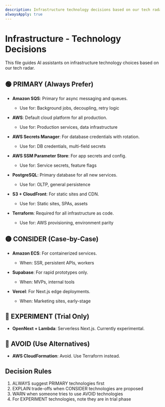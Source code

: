 ```yaml
---
description: Infrastructure technology decisions based on our tech radar
alwaysApply: true
---
```


# Infrastructure - Technology Decisions

This file guides AI assistants on infrastructure technology choices based on our tech radar.

## 🟢 PRIMARY (Always Prefer)

- **Amazon SQS**: Primary for async messaging and queues.
  - Use for: Background jobs, decoupling, retry logic

- **AWS**: Default cloud platform for all production.
  - Use for: Production services, data infrastructure

- **AWS Secrets Manager**: For database credentials with rotation.
  - Use for: DB credentials, multi-field secrets

- **AWS SSM Parameter Store**: For app secrets and config.
  - Use for: Service secrets, feature flags

- **PostgreSQL**: Primary database for all new services.
  - Use for: OLTP, general persistence

- **S3 + CloudFront**: For static sites and CDN.
  - Use for: Static sites, SPAs, assets

- **Terraform**: Required for all infrastructure as code.
  - Use for: AWS provisioning, environment parity

## 🟡 CONSIDER (Case-by-Case)

- **Amazon ECS**: For containerized services.
  - When: SSR, persistent APIs, workers

- **Supabase**: For rapid prototypes only.
  - When: MVPs, internal tools

- **Vercel**: For Next.js edge deployments.
  - When: Marketing sites, early-stage

## 🔵 EXPERIMENT (Trial Only)

- **OpenNext + Lambda**: Serverless Next.js. Currently experimental.

## 🔴 AVOID (Use Alternatives)

- **AWS CloudFormation**: Avoid. Use Terraform instead.

## Decision Rules

1. ALWAYS suggest PRIMARY technologies first
2. EXPLAIN trade-offs when CONSIDER technologies are proposed
3. WARN when someone tries to use AVOID technologies
4. For EXPERIMENT technologies, note they are in trial phase
